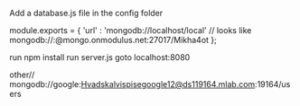 
Add a database.js file in the config folder

module.exports = {
    'url' : 'mongodb://localhost/local' // looks like mongodb://<user>:<pass>@mongo.onmodulus.net:27017/Mikha4ot
};

run npm install
run server.js
goto localhost:8080

other// mongodb://google:Hvadskalvispisegoogle12@ds119164.mlab.com:19164/users
